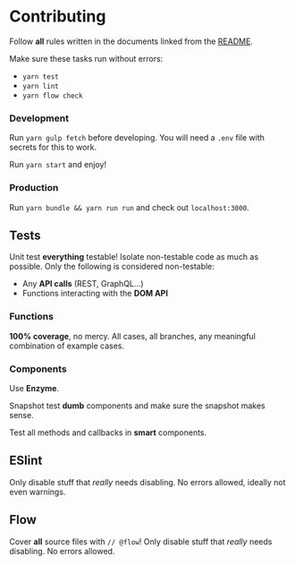 # Contributing

Follow **all** rules written in the documents linked from the [README](./README.md).

Make sure these tasks run without errors:
* `yarn test`
* `yarn lint`
* `yarn flow check`

### Development

Run `yarn gulp fetch` before developing. You will need a `.env` file with secrets for this to work.

Run `yarn start` and enjoy!

### Production

Run `yarn bundle && yarn run run` and check out `localhost:3000`.

## Tests

Unit test **everything** testable! Isolate non-testable code as much as possible. Only the following is considered non-testable:

* Any **API calls** (REST, GraphQL...)
* Functions interacting with the **DOM API**

### Functions

**100% coverage**, no mercy. All cases, all branches, any meaningful combination of example cases.

### Components

Use **Enzyme**.

Snapshot test **dumb** components and make sure the snapshot makes sense.

Test all methods and callbacks in **smart** components.

## ESlint

Only disable stuff that _really_ needs disabling. No errors allowed, ideally not even warnings.

## Flow

Cover **all** source files with `// @flow`! Only disable stuff that _really_ needs disabling. No errors allowed.


